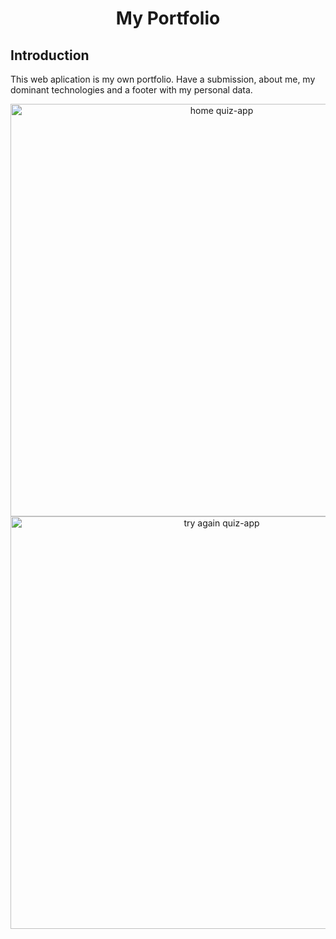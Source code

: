 <h1 align='center'>My Portfolio</h1>

<div>
  <h2>Introduction</h2>
  
  <p>
     This web aplication is my own portfolio. Have a submission, about me, my dominant technologies and a footer with my personal data.
  </p
  
  <div align='center'>
    <div align='center'>
      <img src='https://user-images.githubusercontent.com/111538192/204317104-051a547d-4f80-40a5-b8c6-9cfa40b92e9d.png' alt='home quiz-app' width='660px'/>
    </div>
  </div>
  
  <div align='center'>
    <img src='https://user-images.githubusercontent.com/111538192/204318541-aebe94ad-016d-41ef-a448-e61f4a2e63a6.png' alt='try again quiz-app' width='660px'/>
  </div>
  
</div>
